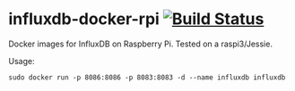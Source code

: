 # influxdb-docker-rpi [![Build Status](https://travis-ci.org/f-dubuisson/influxdb-docker-rpi.png)](https://travis-ci.org/f-dubuisson/influxdb-docker-rpi)
Docker images for InfluxDB on Raspberry Pi. Tested on a raspi3/Jessie.

Usage:
```
sudo docker run -p 8086:8086 -p 8083:8083 -d --name influxdb influxdb
```
